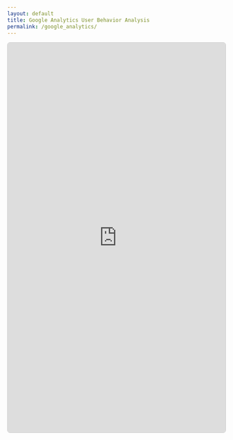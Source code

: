 ```yaml
---
layout: default
title: Google Analytics User Behavior Analysis
permalink: /google_analytics/
---
```


<iframe 
  src="https://akprodromou.github.io/Google-Analytics-User-Analysis/notebooks/google_analytics_project.html"
  width="100%" 
  height="900px" 
  frameborder="0"
  style="border: 1px solid #ccc; border-radius: 6px;">
</iframe>
